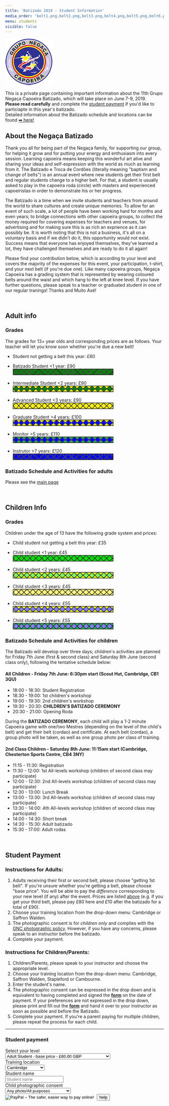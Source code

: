 ```yaml
---
title: 'Batizado 2019 - Student Information'
media_order: 'belt1.png,belt2.png,belt3.png,belt4.png,belt5.png,belt6.png,belt7.png,belt8.png,belt9.png,belt10.png,belt11.png,ibelt1.png,ibelt2.png,ibelt3.png,ibelt4.png,ibelt5.png,ibelt6.png,ibelt7.png,negaca.png'
menu: students
visible: false
---
```


![](negaca.png)

This is a private page containing important information about the 11th Grupo Negaça Capoeira Batizado, which will take place on June 7-9, 2019.  
**Please read carefully** and complete the [student payment](#pay) if you'd like to particiapte in this year's batizado.  
Detailed information about the Batizado schedule and locations can be found [➡ here!](/batizado2019)

## About the Negaça Batizado

Thank you all for being part of the Negaça family, for supporting our group, for helping it grow and for putting your energy and enthusiasm into every session. Learning capoeira means keeping this wonderful art alive and sharing your ideas and self-expression with the world as much as learning from it. The Batizado e Troca de Cordões (literally meaning "baptism and change of belts") is an annual event where new students get their first belt and regular students change to a higher belt. For that, a student is usually asked to play in the capoeira roda (circle) with masters and experienced capoeiristas in order to demonstrate his or her progress.

The Batizado is a time when we invite students and teachers from around the world to share cultures and create unique memories. To allow for an event of such scale, a lot of people have been working hard for months and even years; to bridge connections with other capoeira groups, to collect the money required for covering expenses for teachers and venues, for advertising and for making sure this is as rich an exprience as it can possibly be. It is worth noting that this is not a business, it's all on a voluntary basis and if we didn't do it, this opportunity would not exist. Success means that everyone has enjoyed themselves, they've learned a lot, they have challenged themselves and are ready to do it all again!

Please find your contribution below, which is according to your level and covers the majority of the expenses for this event, your participation, t-shirt, and your next belt (if you're due one). Like many capoeira groups, Negaça Capoeira has a grading system that is represented by wearing coloured belts around the waist and which hang to the left at knee level. If you have further questions, please speak to a teacher or graduated student in one of our regular tranings! Thanks and Muito Axé!
  
&nbsp;
&nbsp;
  
<a name="adultgrades"></a>
## Adult info

### Grades

The grades for 13+ year olds and corresponding prices are as follows. Your teacher will let you know soon whether you're due a new belt!

- Student not getting a belt this year: £80  

- Batizado Student <1 year: £90  
![](belt1.png)

- Intermediate Student <2 years: £90  
![](belt2.png)

- Advanced Student <3 years: £90  
![](belt3.png)

- Graduate Student >4 years: £100  
![](belt4.png)

- Monitor >5 years: £110  
![](belt5.png)

- Instrutor >7 years: £120  
![](belt6.png)

### Batizado Schedule and Activities for adults

Please see the [main page](/batizado2019#schedule)
  
&nbsp;
&nbsp;
  
## Children Info
### Grades

Children under the age of 13 have the following grade system and prices:  

- Child student not getting a belt this year: £35  

- Child student <1 year: £45  
![](ibelt1.png)  

- Child student <2 years: £45  
![](ibelt2.png)  

- Child student <3 years: £45  
![](ibelt3.png)  

- Child student <4 years: £55  
![](ibelt4.png)  

- Child student <5 years: £55  
![](ibelt5.png)  

### Batizado Schedule and Activities for children

The Batizado will develop over three days; children's activities are planned for Friday 7th June (first & second class) and Saturday 8th June (second class only), following the tentative schedule below:

#### All Children - Friday 7th June: 6:30pm start (Scout Hut, Cambridge, CB1 3QU)

* 18:00 - 18:30: Student Registration
* 18:30 - 19:00: 1st children's workshop
* 19:00 - 19:30: 2nd children's workshop
* 19:30 - 20:30: **CHILDREN'S BATIZADO CEREMONY**
* 20:30 - 21:00: Opening Roda

During the **BATIZADO CEREMONY**, each child will play a 1-2 minute Capoeira game with one/two Mestres (depending on the level of the child's belt) and get their belt (cordao) and certificate. At each belt (cordao), a group photo will be taken, as well as one group photo per class of training.  

#### 2nd Class Children - Saturday 8th June: 11:15am start (Cambridge, Chesterton Sports Centre, CB4 3NY)

* 11:15 - 11:30: Registration
* 11:30 - 12:00: 1st All-levels workshop (children of second class may participate)
* 12:00 - 12:30: 2nd All-levels workshop  (children of second class may participate)
* 12:30 - 13:00: Lunch Break
* 13:00 - 13:30: 3rd All-levels workshop  (children of second class may participate)
* 13:30 - 14:00: 4th All-levels workshop  (children of second class may participate)
* 14:00 - 14:30: Short break
* 14:30 - 15:30: Adult batizado
* 15:30 - 17:00: Adult rodas
  
&nbsp;
&nbsp;
  
## Student Payment

### Instructions for Adults:
1. Adults receiving their first or second belt, please choose "getting 1st belt". If you're unsure whether you're getting a belt, please choose "base price". You will be able to pay the *difference* corresponding to your new level (if any) after the event. Prices are listed [above](#adultgrades) (e.g. if you get your third belt, please pay £80 here and £10 after the batizado for a total of £90). 
2. Choose your training location from the drop-down menu: Cambridge or Saffron Walden.
3. The photographic consent is for *children only* and complies with the [GNC photographic policy](Photopolicyconsentform.pdf?target=_blank). However, if you have any concerns, please speak to an instructor before the batizado.
4. Complete your payment.

### Instructions for Children/Parents:
1. Children/Parents, please speak to your instructor and choose the appropriate level.
2. Choose your training location from the drop-down menu: Cambridge, Saffron Walden, Stapleford or Cambourne.
4. Enter the student's name.
5. The photographic consent can be expressed in the drop down and is equivalent to having completed and signed the [**form**](Photopolicyconsentform.pdf?target=_blank) on the date of payment. If your preferences are not expressed in the drop down, please print and fill out the [**form**](Photopolicyconsentform.pdf?target=_blank) and hand it over to your instructor as soon as possible and before the Batizado.
6. Complete your payment. If you're a parent paying for multiple children, please repeat the process for each child.
<hr>
    <div class="row" id="pay">
        <div class="col-md-8">
            <div class="panel panel-primary">
                <div class="panel-heading">
                    <h3>Student payment</h3>
                </div>
                <div class="panel-body">
                    <form class="form-horizontal" action="https://www.paypal.com/cgi-bin/webscr" method="post" target="_blank">
                        <input type="hidden" name="on0" value="Select ticket">
                        <input type="hidden" name="on1" value="Training location">
                        <input type="hidden" name="on2" value="Student name">
                        <input type="hidden" name="on3" value="Photographic consent">
                        <input type="hidden" name="cmd" value="_s-xclick">
                        <input type="hidden" name="hosted_button_id" value="2CCCMPUUY7FQJ">
                        <input type="hidden" name="currency_code" value="GBP">
                        <div class="form-group">
                            <label for="os0" class="col-sm-4 control-label">Select your level</label>
                            <div class="col-sm-8">
                                <select class="form-control" name="os0" id="os0">
                                    <option value="Adult Student - base price -">Adult Student - base price - £80.00 GBP</option>
                                    <option value="Adult Student - getting 1st belt -">Adult Student - getting 1st belt - £90.00 GBP</option>
                                    <option value="Child Student - not getting a belt -">Child Student - not getting a belt - £35.00 GBP</option>
                                    <option value="Child Student - getting 1st/2nd/3rd belt -">Child Student - getting 1st/2nd/3rd belt - £45.00 GBP</option>
                                    <option value="Child Student - getting 4th/5th belt -">Child Student - getting 4th/5th belt - £55.00 GBP</option>
                                </select>
                            </div>
                        </div>
                        <div class="form-group">
                            <label for="os1" class="col-sm-4 control-label">Training location</label>
                            <div class="col-sm-8">
                                <select class="form-control" name="os1" id="os1">
                                    <option value="Cambridge">Cambridge </option>
                                    <option value="Saffron Walden">Saffron Walden </option>
                                    <option value="Bishops Stortford">Bishops Stortford</option>
                                </select>
                            </div>
                        </div>
                        <div class="form-group">
                            <label for="os2" class="col-sm-4 control-label">Student name</label>
                            <div class="col-sm-8">
                                <input type="text" name="os2" id="os2" class="form-control" maxlength="200" placeholder="Student name">
                            </div>
                        </div>
                        <div class="form-group">
                            <label for="os3" class="col-sm-4 control-label">Child photographic consent</label>
                            <div class="col-sm-8">
                                <select class="form-control" name="os3" id="os3">
                                    <option value="Any photo/All purposes">Any photo/All purposes</option>
                                    <option value="Group photos only/All purposes">Group photos only/All purposes</option>
                                    <option value="Any photo/No social media">Any photo/No social media</option>
                                    <option value="I will complete the form">I will complete the form</option>
                                </select>
                            </div>
                        </div>
                        <div class="form-group">
                            <label for="btn_buy" class="col-sm-4 control-label"> </label>
                            <div class="col-sm-8">
                                <input type="image" id="btn_buy" src="https://www.paypalobjects.com/en_GB/i/btn/btn_paynowCC_LG.gif" border="0" name="submit" alt="PayPal – The safer, easier way to pay online!">
                                <img alt="" border="0" src="https://www.paypalobjects.com/en_GB/i/scr/pixel.gif" width="1" height="1">
                                <button id="popover-help" type="button" class="btn btn-link pull-right" data-container="body" data-toggle="popover" data-placement="bottom" data-content="Having trouble paying with PayPal? Try clearing your browser cookies or open an icognito window and try again. Email us at negaca@capoeiracambridge.co.uk if you are unable to pay.">help</button>
                            </div>
                        </div>
                    </form>
                </div> <!-- panel body -->
            </div> <!-- panel -->
        </div> <!-- col -->
    </div> <!-- row -->


